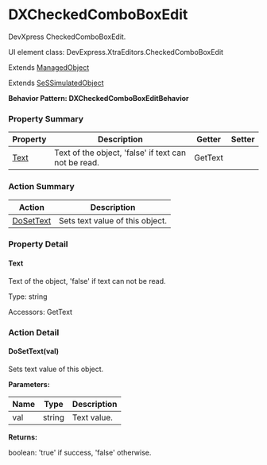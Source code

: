 # DXCheckedComboBoxEdit

DevXpress CheckedComboBoxEdit.
 
UI element class: DevExpress.XtraEditors.CheckedComboBoxEdit

Extends [ManagedObject](ManagedObject.md)

Extends [SeSSimulatedObject](SeSSimulatedObject.md)





**Behavior Pattern: DXCheckedComboBoxEditBehavior**


<!-- ============================== property summary ========================== -->

	

### Property Summary

| **Property** | **Description** | **Getter** | **Setter** |
| ------------ | --------------- | ---------- | ---------- |
| [Text](#Text) | Text of the object, 'false' if text can not be read. | GetText |  |



	
<!-- ============================== action summary ========================== -->



### Action Summary

|  **Action** | **Description** | 
| ----------- | --------------- |
|	[DoSetText](#DoSetText) | Sets text value of this object. |




<!-- ============================== property detail ========================== -->
	
### Property Detail
		
<a name="Text"></a>
#### Text


Text of the object, 'false' if text can not be read.

			
	
			
Type: string
			
			
Accessors: GetText
			
		
	
	
<!-- ============================== action detail ========================== -->
	
### Action Detail
		
<a name="DoSetText"></a>    
#### DoSetText(val)

Sets text value of this object.


**Parameters:**

|	**Name** | **Type** | **Description** |
| ---------- | -------- | --------------- |
| val | string |	Text value. |




**Returns:**

boolean: 'true' if success, 'false' otherwise.



<a name="see.also.dxcheckedcomboboxedit.dosettext"></a>

	

